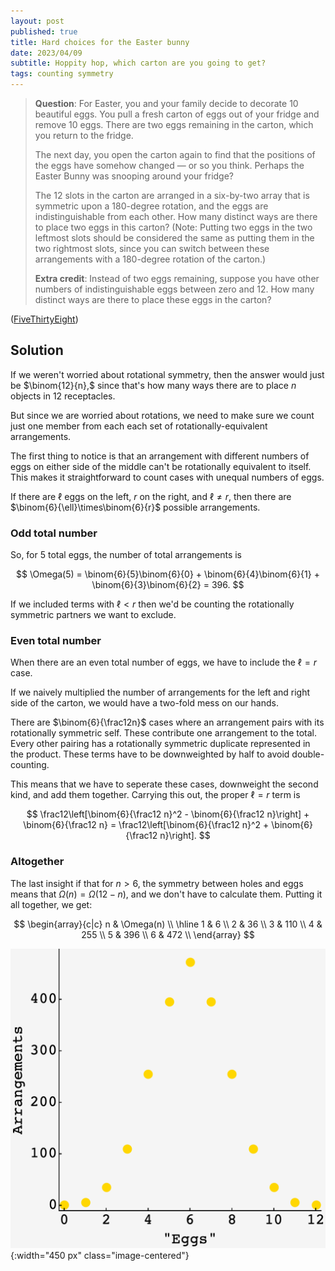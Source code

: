 ```yaml
---
layout: post
published: true
title: Hard choices for the Easter bunny
date: 2023/04/09
subtitle: Hoppity hop, which carton are you going to get?
tags: counting symmetry 
---
```


>**Question**: For Easter, you and your family decide to decorate $10$ beautiful eggs. You pull a fresh carton of eggs out of your fridge and remove $10$ eggs. There are two eggs remaining in the carton, which you return to the fridge.
>
>The next day, you open the carton again to find that the positions of the eggs have somehow changed — or so you think. Perhaps the Easter Bunny was snooping around your fridge?
>
>The $12$ slots in the carton are arranged in a six-by-two array that is symmetric upon a $180$-degree rotation, and the eggs are indistinguishable from each other. How many distinct ways are there to place two eggs in this carton? (Note: Putting two eggs in the two leftmost slots should be considered the same as putting them in the two rightmost slots, since you can switch between these arrangements with a 180-degree rotation of the carton.)
>
>**Extra credit**: Instead of two eggs remaining, suppose you have other numbers of indistinguishable eggs between zero and $12.$ How many distinct ways are there to place these eggs in the carton?

<!--more-->

([FiveThirtyEight](https://fivethirtyeight.com/features/can-you-rescue-your-crew/))

## Solution

If we weren't worried about rotational symmetry, then the answer would just be $\binom{12}{n},$ since that's how many ways there are to place $n$ objects in $12$ receptacles.

But since we are worried about rotations, we need to make sure we count just one member from each each set of rotationally-equivalent arrangements.

The first thing to notice is that an arrangement with different numbers of eggs on either side of the middle can't be rotationally equivalent to itself. This makes it straightforward to count cases with unequal numbers of eggs. 

If there are $\ell$ eggs on the left, $r$ on the right, and $\ell \neq r,$ then there are $\binom{6}{\ell}\times\binom{6}{r}$ possible arrangements. 

### Odd total number

So, for $5$ total eggs, the number of total arrangements is 

$$ \Omega(5) = \binom{6}{5}\binom{6}{0} + \binom{6}{4}\binom{6}{1} + \binom{6}{3}\binom{6}{2} = 396. $$

If we included terms with $\ell < r$ then we'd be counting the rotationally symmetric partners we want to exclude.

### Even total number

When there are an even total number of eggs, we have to include the $\ell = r$ case. 

If we naively multiplied the number of arrangements for the left and right side of the carton, we would have a two-fold mess on our hands.

There are $\binom{6}{\frac12n}$ cases where an arrangement pairs with its rotationally symmetric self. These contribute one arrangement to the total. Every other pairing has a rotationally symmetric duplicate represented in the product. These terms have to be downweighted by half to avoid double-counting.

This means that we have to seperate these cases, downweight the second kind, and add them together. Carrying this out, the proper $\ell=r$ term is

$$ \frac12\left[\binom{6}{\frac12 n}^2 - \binom{6}{\frac12 n}\right] + \binom{6}{\frac12 n} = \frac12\left[\binom{6}{\frac12 n}^2 + \binom{6}{\frac12 n}\right]. $$


### Altogether

The last insight if that for $n \gt 6,$ the symmetry between holes and eggs means that $\Omega(n) = \Omega(12-n),$ and we don't have to calculate them. Putting it all together, we get:

$$
  \begin{array}{c|c}
     n & \Omega(n) \\ \hline
     1 & 6 \\
     2 & 36 \\
     3 & 110 \\
     4 & 255 \\
     5 & 396 \\
     6 & 472 \\
  \end{array}
$$

![](/img/2023-04-09-egg-arrangements.png){:width="450 px" class="image-centered"}

<br>
